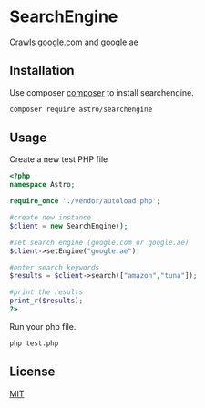 # SearchEngine

Crawls google.com and google.ae

## Installation

Use composer [composer](https://getcomposer.org/) to install searchengine.

```bash
composer require astro/searchengine
```

## Usage
Create a new test PHP file
```php
<?php 
namespace Astro;

require_once './vendor/autoload.php';

#create new instance
$client = new SearchEngine();

#set search engine (google.com or google.ae)
$client->setEngine("google.ae");

#enter search keywords
$results = $client->search(["amazon","tuna"]);

#print the results
print_r($results);
?>
```
Run your php file.
```bash
php test.php
```

## License
[MIT](https://choosealicense.com/licenses/mit/)
